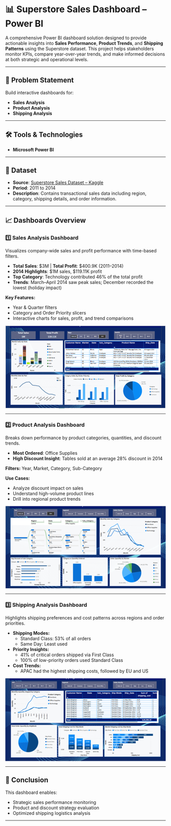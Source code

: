 # 📊 Superstore Sales Dashboard – Power BI

A comprehensive Power BI dashboard solution designed to provide actionable insights into **Sales Performance**, **Product Trends**, and **Shipping Patterns** using the Superstore dataset. This project helps stakeholders monitor KPIs, compare year-over-year trends, and make informed decisions at both strategic and operational levels.

---

## 🧩 Problem Statement

Build interactive dashboards for:
- **Sales Analysis**
- **Product Analysis**
- **Shipping Analysis**

---

## 🛠️ Tools & Technologies

- **Microsoft Power BI**

---

## 📁 Dataset

- **Source**: [Superstore Sales Dataset – Kaggle](https://www.kaggle.com/datasets/laibaanwer/superstore-sales-dataset)
- **Period**: 2011 to 2014
- **Description**: Contains transactional sales data including region, category, shipping details, and order information.

---

## 📈 Dashboards Overview

### 1️⃣ Sales Analysis Dashboard

Visualizes company-wide sales and profit performance with time-based filters.

- **Total Sales**: $3M | **Total Profit**: $400.9K (2011–2014)
- **2014 Highlights**: $1M sales, $119.11K profit
- **Top Category**: Technology contributed 46% of the total profit
- **Trends**: March–April 2014 saw peak sales; December recorded the lowest (holiday impact)

**Key Features:**
- Year & Quarter filters
- Category and Order Priority slicers
- Interactive charts for sales, profit, and trend comparisons

![Sales Dashboard](https://github.com/Akashwatgure/SuperStore-Sales-Analysis/blob/main/Sales%20-%20Superstore.png)

---

### 2️⃣ Product Analysis Dashboard

Breaks down performance by product categories, quantities, and discount trends.

- **Most Ordered**: Office Supplies
- **High Discount Insight**: Tables sold at an average 28% discount in 2014

**Filters:** Year, Market, Category, Sub-Category

**Use Cases:**
- Analyze discount impact on sales
- Understand high-volume product lines
- Drill into regional product trends

![Product Dashboard](https://github.com/Akashwatgure/SuperStore-Sales-Analysis/blob/main/Product%20-%20Superstore.png)

---

### 3️⃣ Shipping Analysis Dashboard

Highlights shipping preferences and cost patterns across regions and order priorities.

- **Shipping Modes:**
  - Standard Class: 53% of all orders
  - Same Day: Least used
- **Priority Insights:**
  - 41% of critical orders shipped via First Class
  - 100% of low-priority orders used Standard Class
- **Cost Trends:**
  - APAC had the highest shipping costs, followed by EU and US

![Shipping Dashboard](https://github.com/Akashwatgure/SuperStore-Sales-Analysis/blob/main/Shipping%20-%20Superstore.png)

---

## 📌 Conclusion

This dashboard enables:
- Strategic sales performance monitoring
- Product and discount strategy evaluation
- Optimized shipping logistics analysis

---
